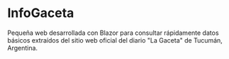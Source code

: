 # InfoGaceta
Pequeña web desarrollada con Blazor para consultar rápidamente datos básicos extraídos del sitio web oficial del diario "La Gaceta" de Tucumán, Argentina.
